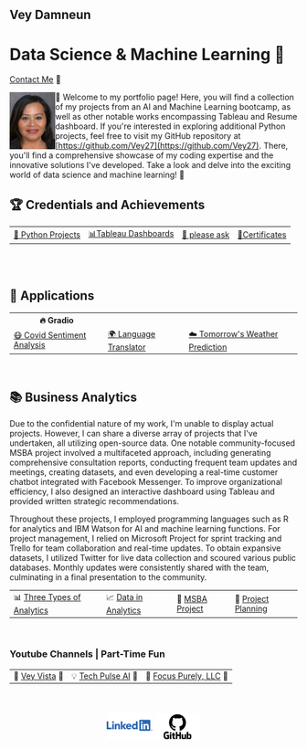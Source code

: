 ## Vey Damneun
# Data Science & Machine Learning 🤖
[Contact Me](https://www.cognitoforms.com/CodeFarms1/CONTACTME) 💬

<div style="position: relative;">
  <img src="./assets/vey5.JPG" alt="Vey Damneun" width="80" height="100" align="left">
</div>

👋 Welcome to my portfolio page! Here, you will find a collection of my projects from an AI and Machine Learning bootcamp, as well as other notable works encompassing Tableau and Resume dashboard. If you're interested in exploring additional Python projects, feel free to visit my GitHub repository at [https://github.com/Vey27](https://github.com/Vey27). There, you'll find a comprehensive showcase of my coding expertise and the innovative solutions I've developed. Take a look and delve into the exciting world of data science and machine learning! 🚀
<br>
<h2>🏆 Credentials and Achievements</h2>
<table>
  <tr>
    <td><a href="https://www.datascienceportfol.io/Vey">🤖 Python Projects</a></td>
    <td><a href="https://public.tableau.com/app/profile/vey.damneun5377">📊Tableau Dashboards</a></td>
    <td><a href='https://www.cognitoforms.com/CodeFarms1/CONTACTME'>📄 please ask</a></td>
    <td><a href="https://www.cognitoforms.com/CodeFarms1/CaltechAIMachineLearning">📜Certificates</a></td>
  </tr>
</table>

<br>
<br>
<h2>🚀 Applications</h2>
<table>
  <tr>
    <th>🔥 Gradio</th>
  </tr>
  <tr>
    <td><a href="https://veyvey-covidsentiment.hf.space">😷 Covid Sentiment Analysis</a></td>
    <td><a href="https://veyvey-test.hf.space">🌍 Language Translator</a></td>
    <td><a href="https://veyvey-predict-weather.hf.space">☁️ Tomorrow's Weather Prediction</a></td>
  </tr>
</table>
<br>
<h2>📚 Business Analytics</h2>
<table>
  <p>Due to the confidential nature of my work, I'm unable to display actual projects. However, I can share a diverse array of projects that I've undertaken, all utilizing open-source data. One notable community-focused MSBA project involved a multifaceted approach, including generating comprehensive consultation reports, conducting frequent team updates and meetings, creating datasets, and even developing a real-time customer chatbot integrated with Facebook Messenger. To improve organizational efficiency, I also designed an interactive dashboard using Tableau and provided written strategic recommendations.</p>

  <p>Throughout these projects, I employed programming languages such as R for analytics and IBM Watson for AI and machine learning functions. For project management, I relied on Microsoft Project for sprint tracking and Trello for team collaboration and real-time updates. To obtain expansive datasets, I utilized Twitter for live data collection and scoured various public databases. Monthly updates were consistently shared with the team, culminating in a final presentation to the community.</p>

  <tr>
    <td>📊 <a href="https://1drv.ms/i/s!AoRrTjl22F1v2HgYAc-73MyLy27k?e=ZfAdRD">Three Types of Analytics</a></td>
    <td>📈 <a href="https://1drv.ms/i/s!AoRrTjl22F1v2QwE0MZEHu_d0oup?e=ArcHbY">Data in Analytics</a></td>
    <td>🧪 <a href="https://1drv.ms/i/s!AoRrTjl22F1v2Q3m9Lnh2lVDqwSJ?e=H7vXHQ">MSBA Project</a></td>
    <td>🧪 <a href="https://1drv.ms/i/s!AoRrTjl22F1v2g_MfVBtW99mwMzt?e=8AzUE3">Project Planning</a></td>
  </tr>
</table>

<br>
<h3> Youtube Channels | Part-Time Fun </h3>
<table>
<tr>
    <td>🎥 <a href="https://www.youtube.com/channel/UC-ZUgP20fT6jkPL1MV6D6Ew">Vey Vista</a> 🌟</td>
    <td>💡 <a href="https://www.youtube.com/@TechPulse_AI/about">Tech Pulse AI</a> 🚀</td>
    <td>🎯 <a href="https://www.youtube.com/@FocusPurely">Focus Purely, LLC</a> 🌈</td>
</tr>

</table>
<br>
<br>
<div align="center">
  <a href="linkedin.com/in/vey-d-20b27a119" style="text-decoration: none;">
    <img src="./assets/Logo-Linkedin.png" alt="LinkedIn" width="80">
  </a> 
  
  <a href="https://github.com/Vey27" style="text-decoration: none;">
    <img src="./assets/GitHub-Logo.png" alt="GitHub" width="80">
  </a>
  
  </div>
